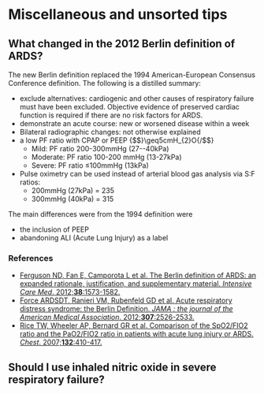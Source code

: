 # Miscellaneous and unsorted tips

## What changed in the 2012 Berlin definition of ARDS?

The new Berlin definition replaced the 1994 American-European Consensus Conference definition. The following is a distilled summary:

- exclude alternatives: cardiogenic and other causes of respiratory failure must have been excluded. Objective evidence of preserved cardiac function is required if there are no risk factors for ARDS.
- demonstrate an acute course: new or worsened disease within a week
- Bilateral radiographic changes: not otherwise explained
- a low PF ratio with CPAP or PEEP {$$}\geq5cmH_{2}O{/$$}
    + Mild: PF ratio 200-300mmHg (27--40kPa)
    + Moderate: PF ratio 100-200 mmHg (13-27kPa)
    + Severe: PF ratio ≤100mmHg (13kPa)
- Pulse oximetry can be used instead of arterial blood gas analysis via S:F ratios:
    + 200mmHg (27kPa) = 235
    + 300mmHg (40kPa) = 315

The main differences were from the 1994 definition were

- the inclusion of PEEP
- abandoning ALI (Acute Lung Injury) as a label


### References

- [Ferguson ND, Fan E, Camporota L et al. The Berlin definition of ARDS: an expanded rationale, justification, and supplementary material. *Intensive Care Med*. 2012;**38**:1573-1582.](http://dx.doi.org/10.1007/s00134-012-2682-1)
- [Force ARDSDT, Ranieri VM, Rubenfeld GD et al. Acute respiratory distress syndrome: the Berlin Definition. *JAMA : the journal of the American Medical Association*. 2012;**307**:2526-2533.](http://dx.doi.org/10.1001/jama.2012.5669)
- [Rice TW, Wheeler AP, Bernard GR et al. Comparison of the SpO2/FIO2 ratio and the PaO2/FIO2 ratio in patients with acute lung injury or ARDS. *Chest*. 2007;**132**:410-417.](http://dx.doi.org/10.1378/chest.07-0617)




## Should I use inhaled nitric oxide in severe respiratory failure?

